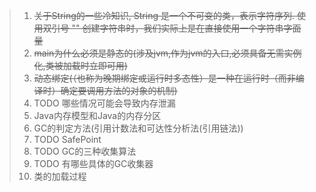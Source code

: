 > 1. ~~关于String的一些冷知识, String 是一个不可变的类，表示字符序列. 使用双引号 "" 创建字符串时，我们实际上是在直接使用一个字符串字面量~~
> 2. ~~main为什么必须是静态的(涉及jvm,作为jvm的入口,必须具备无需实例化,类被加载时立即可用)~~
> 3. ~~动态绑定(（也称为晚期绑定或运行时多态性）是一种在运行时（而非编译时）确定要调用方法的对象的机制)~~
> 4. TODO 哪些情况可能会导致内存泄漏
> 5. Java内存模型和Java的内存分区
> 6. GC的判定方法(引用计数法和可达性分析法(引用链法))
> 7. TODO SafePoint
> 8. TODO GC的三种收集算法
> 9. TODO 有哪些具体的GC收集器
> 10. 类的加载过程